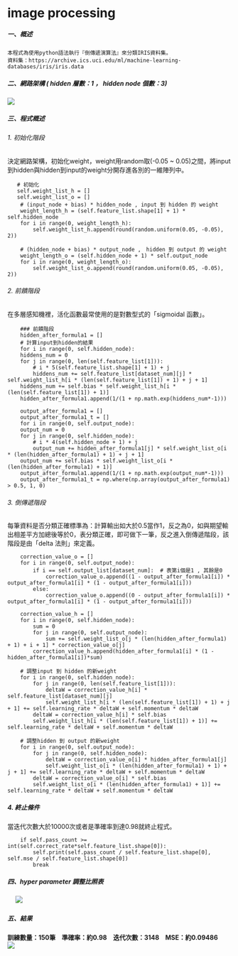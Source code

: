 # image processing

##### 一、概述
```
本程式為使用python語法執行『倒傳遞演算法』來分類IRIS資料集。
資料集：https://archive.ics.uci.edu/ml/machine-learning-databases/iris/iris.data
```

##### 二、網路架構 ( hidden 層數：1 ， hidden node 個數：3)
![](https://i.imgur.com/LbaQaRp.png)

##### 三、程式概述 
###### 1. 初始化階段
決定網路架構，初始化weight，weight用random取(-0.05 ~ 0.05)之間，將input到hidden與hidden到input的weight分開存進各別的一維陣列中。
```
   # 初始化
   self.weight_list_h = []
   self.weight_list_o = []
    # (input_node + bias) * hidden_node , input 到 hidden 的 weight
    weight_length_h = (self.feature_list.shape[1] + 1) * self.hidden_node
    for i in range(0, weight_length_h):
        self.weight_list_h.append(round(random.uniform(0.05, -0.05), 2))

    # (hidden_node + bias) * output_node ,　hidden 到 output 的 weight
    weight_length_o = (self.hidden_node + 1) * self.output_node
    for i in range(0, weight_length_o):
        self.weight_list_o.append(round(random.uniform(0.05, -0.05), 2))
```

###### 2. 前饋階段
在多層感知機裡，活化函數最常使用的是對數型式的「sigmoidal 函數」。
```
    ### 前饋階段
    hidden_after_formula1 = []
    # 計算input到hidden的結果
    for i in range(0, self.hidden_node):
    hiddens_num = 0
    for j in range(0, len(self.feature_list[1])):
        # i * 5(self.feature_list.shape[1] + 1) + j
        hiddens_num += self.feature_list[dataset_num][j] * self.weight_list_h[i * (len(self.feature_list[1]) + 1) + j + 1]
    hiddens_num += self.bias * self.weight_list_h[i * (len(self.feature_list[1]) + 1)]
    hidden_after_formula1.append(1/(1 + np.math.exp(hiddens_num*-1)))
    
    output_after_formula1 = []
    output_after_formula1_t = []
    for i in range(0, self.output_node):
    output_num = 0
    for j in range(0, self.hidden_node):
        # i * 4(self.hidden_node + 1) + j
        output_num += hidden_after_formula1[j] * self.weight_list_o[i * (len(hidden_after_formula1) + 1) + j + 1]
    output_num += self.bias * self.weight_list_o[i * (len(hidden_after_formula1) + 1)]
    output_after_formula1.append(1/(1 + np.math.exp(output_num*-1)))
    output_after_formula1_t = np.where(np.array(output_after_formula1) > 0.5, 1, 0)
```

###### 3. 倒傳遞階段
每筆資料是否分類正確標準為：計算輸出如大於0.5當作1，反之為0，如與期望輸出相差平方加總後等於0，表分類正確，即可做下一筆，反之進入倒傳遞階段，該階段是由「delta 法則」來定義。
```
    correction_value_o = []
    for i in range(0, self.output_node):
        if i == self.output_list[dataset_num]:  # 表第i個是1 , 其餘是0
            correction_value_o.append((1 - output_after_formula1[i]) * output_after_formula1[i] * (1 - output_after_formula1[i]))
        else:
            correction_value_o.append((0 - output_after_formula1[i]) * output_after_formula1[i] * (1 - output_after_formula1[i]))
    
    correction_value_h = []
    for i in range(0, self.hidden_node):
        sum = 0
        for j in range(0, self.output_node):
            sum += self.weight_list_o[j * (len(hidden_after_formula1) + 1) + i + 1] * correction_value_o[j]
        correction_value_h.append(hidden_after_formula1[i] * (1 - hidden_after_formula1[i])*sum)
    
    # 調整input 到 hidden 的新weight
    for i in range(0, self.hidden_node):
        for j in range(0, len(self.feature_list[1])):
            deltaW = correction_value_h[i] * self.feature_list[dataset_num][j]
            self.weight_list_h[i * (len(self.feature_list[1]) + 1) + j + 1] += self.learning_rate * deltaW + self.momentum * deltaW
        deltaW = correction_value_h[i] * self.bias
        self.weight_list_h[i * (len(self.feature_list[1]) + 1)] += self.learning_rate * deltaW + self.momentum * deltaW
    
    # 調整hidden 到 output 的新weight
    for i in range(0, self.output_node):
        for j in range(0, self.hidden_node):
            deltaW = correction_value_o[i] * hidden_after_formula1[j]
            self.weight_list_o[i * (len(hidden_after_formula1) + 1) + j + 1] += self.learning_rate * deltaW + self.momentum * deltaW
        deltaW = correction_value_o[i] * self.bias
        self.weight_list_o[i * (len(hidden_after_formula1) + 1)] += self.learning_rate * deltaW + self.momentum * deltaW
```

##### 4. 終止條件
當迭代次數大於10000次或者是準確率到達0.98就終止程式。
```
    if self.pass_count >= int(self.correct_rate*self.feature_list.shape[0]):
        self.print(self.pass_count / self.feature_list.shape[0], self.mse / self.feature_list.shape[0])
        break
```

##### 四、hyper parameter 調整比照表
　
![](https://i.imgur.com/ywRt5UX.jpg)

##### 五、結果
**訓練數量：150筆**　**準確率：約0.98**　**迭代次數：3148**　**MSE：約0.09486**
　
![](https://i.imgur.com/IX6Gxhx.png)

 

